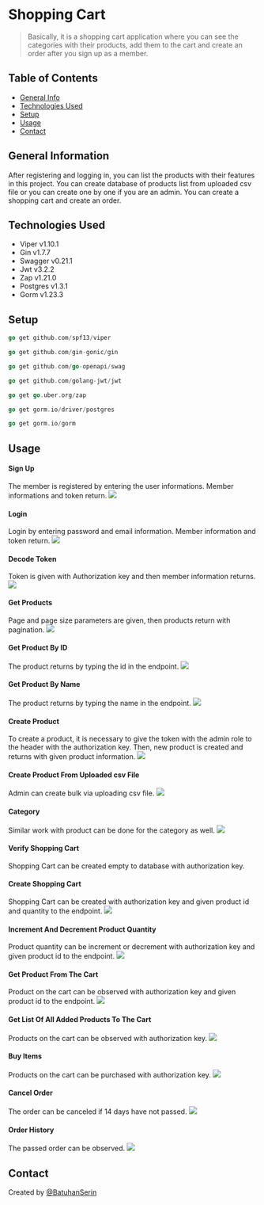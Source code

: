 # Shopping Cart
> Basically, it is a shopping cart application where you can see the categories with their products, add them to the cart and create an order after you sign up as a member.


## Table of Contents
* [General Info](#general-information)
* [Technologies Used](#technologies-used)
* [Setup](#setup)
* [Usage](#usage)
* [Contact](#contact)


## General Information
After registering and logging in, you can list the products with their features in this project. You can create database of products list from uploaded csv file or you can create one by one if you are an admin. You can create a shopping cart and create an order.



## Technologies Used
- Viper v1.10.1
- Gin v1.7.7
- Swagger v0.21.1
- Jwt v3.2.2
- Zap v1.21.0
- Postgres v1.3.1
- Gorm v1.23.3



## Setup
``` go
go get github.com/spf13/viper
```
```go
go get github.com/gin-gonic/gin
```
```go
go get github.com/go-openapi/swag
```
```go
go get github.com/golang-jwt/jwt
```
```go
go get go.uber.org/zap
```
```go
go get gorm.io/driver/postgres	
```
```go
go get gorm.io/gorm
```

## Usage
#### Sign Up
The member is registered by entering the user informations. Member informations and token return.
![](images/signup.PNG)
#### Login
Login by entering password and email information. Member information and token return.
![](images/login.PNG)
#### Decode Token
Token is given with Authorization key and then member information returns.
![](images/decode.PNG)
#### Get Products
Page and page size parameters are given, then products return with pagination.
![](images/products.PNG)
#### Get Product By ID
The product returns by typing the id in the endpoint.
![](images/productbyid.PNG)
#### Get Product By Name
The product returns by typing the name in the endpoint.
![](images/productbyname.PNG)
#### Create Product 
To create a product, it is necessary to give the token with the admin role to the header with the authorization key. Then, new product is created and returns with given product information.
![](images/createproduct.PNG)
#### Create Product From Uploaded csv File 
Admin can create bulk via uploading csv file.
![](images/createproducts.PNG)
#### Category 
Similar work with product can be done for the category as well.
![](images/category.PNG)
#### Verify Shopping Cart 
Shopping Cart can be created empty to database with authorization key.
#### Create Shopping Cart 
Shopping Cart can be created with authorization key and given product id and quantity to the endpoint.
![](images/createcart.PNG)
#### Increment And Decrement Product Quantity 
Product quantity can be increment or decrement with authorization key and given product id to the endpoint.
![](images/increment.PNG)
#### Get Product From The Cart
Product on the cart can be observed with authorization key and given product id to the endpoint.
![](images/getitem.PNG)
#### Get List Of All Added Products To The Cart
Products on the cart can be observed with authorization key.
![](images/list.PNG)
#### Buy Items
Products on the cart can be purchased with authorization key.
![](images/buy.PNG)
#### Cancel Order
The order can be canceled if 14 days have not passed.
![](images/cancel.PNG)
#### Order History
The passed order can be observed.
![](images/history.PNG)


## Contact
Created by [@BatuhanSerin](https://github.com/BatuhanSerin)
